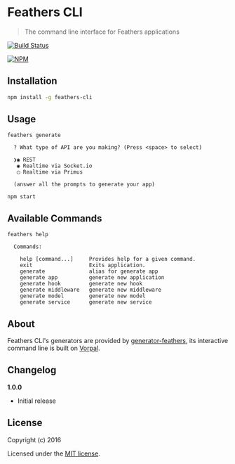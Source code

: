 # Feathers CLI

> The command line interface for Feathers applications

[![Build Status](https://travis-ci.org/feathersjs/feathers-cli.png?branch=master)](https://travis-ci.org/feathersjs/feathers-cli)

[![NPM](https://nodei.co/npm/feathers-cli.png?downloads=true&stars=true)](https://nodei.co/npm/feathers-cli/)

## Installation

```bash
npm install -g feathers-cli
```

## Usage

```
feathers generate

  ? What type of API are you making? (Press <space> to select)

  ❯◉ REST
   ◉ Realtime via Socket.io
   ◯ Realtime via Primus

  (answer all the prompts to generate your app)

npm start
```

## Available Commands

```
feathers help

  Commands:

    help [command...]     Provides help for a given command.
    exit                  Exits application.
    generate              alias for generate app
    generate app          generate new application
    generate hook         generate new hook
    generate middleware   generate new middleware
    generate model        generate new model
    generate service      generate new service
```

## About

Feathers CLI's generators are provided by [generator-feathers](https://github.com/feathersjs/generator-feathers), its interactive command line is built on [Vorpal](http://vorpal.js.org/).


## Changelog

__1.0.0__

- Initial release

## License

Copyright (c) 2016

Licensed under the [MIT license](LICENSE).
